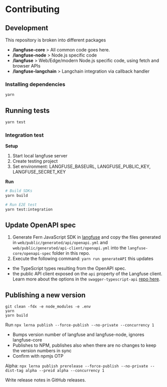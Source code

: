 # Contributing

## Development

This repository is broken into different packages

- **/langfuse-core** > All common code goes here.
- **/langfuse-node** > Node.js specific code
- **/langfuse** > Web/Edge/modern Node.js specific code, using fetch and browser APIs
- **/langfuse-langchain** > Langchain integration via callback handler

### Installing dependencies

```sh
yarn
```

## Running tests

```sh
yarn test
```

### Integration test

**Setup**

1. Start local langfuse server
2. Create testing project
3. Set environment: LANGFUSE_BASEURL, LANGFUSE_PUBLIC_KEY, LANGFUSE_SECRET_KEY

**Run**

```sh
# Build SDKs
yarn build

# Run E2E test
yarn test:integration
```

## Update OpenAPI spec

1. Generate Fern JavaScript SDK in [langfuse](https://github.com/langfuse/langfuse) and copy the files generated in `web/public/generated/api/openapi.yml` and `web/public/generated/api-client/openapi.yml` into the `langfuse-core/openapi-spec` folder in this repo.
2. Execute the following command: `yarn run generateAPI` this updates

- the TypeScript types resulting from the OpenAPI spec.
- the public API client exposed on the `api` property of the Langfuse client. Learn more about the options in the `swagger-typescript-api` [repo here](https://github.com/acacode/swagger-typescript-api).

## Publishing a new version

```
git clean -fdx -e node_modules -e .env
yarn
yarn build
```

Run `npx lerna publish --force-publish --no-private --concurrency 1`

- Bumps version number of langfuse and langfuse-node, ignores langfuse-core
- Publishes to NPM, publishes also when there are no changes to keep the version numbers in sync
- Confirm with npmjs OTP

Alpha: `npx lerna publish prerelease --force-publish --no-private --dist-tag alpha --preid alpha --concurrency 1`

Write release notes in GitHub releases.
